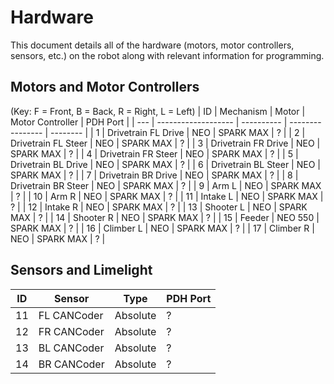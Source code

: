 # Hardware

This document details all of the hardware (motors, motor controllers, sensors, etc.) on the robot along with relevant information for programming.

## Motors and Motor Controllers
<!-- Change for 2024 -->
(Key: F = Front, B = Back, R = Right, L = Left)
| ID  |      Mechanism      |   Motor    | Motor Controller | PDH Port |
| --- | ------------------- | ---------- | ---------------- | -------- |
| 1   | Drivetrain FL Drive | NEO        | SPARK MAX        | ?        |
| 2   | Drivetrain FL Steer | NEO        | SPARK MAX        | ?        |
| 3   | Drivetrain FR Drive | NEO        | SPARK MAX        | ?        |
| 4   | Drivetrain FR Steer | NEO        | SPARK MAX        | ?        |
| 5   | Drivetrain BL Drive | NEO        | SPARK MAX        | ?        |
| 6   | Drivetrain BL Steer | NEO        | SPARK MAX        | ?        |
| 7   | Drivetrain BR Drive | NEO        | SPARK MAX        | ?        |
| 8   | Drivetrain BR Steer | NEO        | SPARK MAX        | ?        |
| 9   | Arm L               | NEO        | SPARK MAX        | ?        |
| 10  | Arm R               | NEO        | SPARK MAX        | ?        |
| 11  | Intake L            | NEO        | SPARK MAX        | ?        |
| 12  | Intake R            | NEO        | SPARK MAX        | ?        |
| 13  | Shooter L           | NEO        | SPARK MAX        | ?        |
| 14  | Shooter R           | NEO        | SPARK MAX        | ?        |
| 15  | Feeder              | NEO 550    | SPARK MAX        | ?        |
| 16  | Climber L           | NEO        | SPARK MAX        | ?        |
| 17  | Climber R           | NEO        | SPARK MAX        | ?        |



## Sensors and Limelight
| ID  |   Sensor    |    Type    | PDH Port |
| --- | ----------- | ---------- | -------- |
| 11  | FL CANCoder | Absolute   | ?        |
| 12  | FR CANCoder | Absolute   | ?        |
| 13  | BL CANCoder | Absolute   | ?        |
| 14  | BR CANCoder | Absolute   | ?        | 
